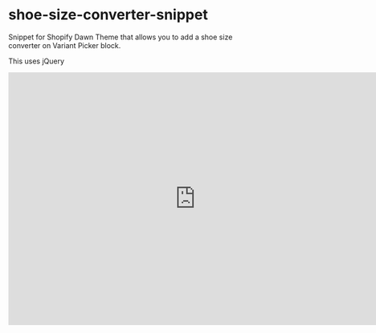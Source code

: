 # shoe-size-converter-snippet
Snippet for Shopify Dawn Theme that allows you to add a shoe size converter on Variant Picker block.

This uses jQuery


<iframe src="https://www.veed.io/embed/5559d066-9a00-46e8-9c86-d01fb4991102" width="744" height="504" frameborder="0" title="Screen Recording - 7 May 2023" webkitallowfullscreen mozallowfullscreen allowfullscreen></iframe>
